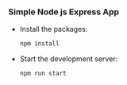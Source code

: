 ### Simple Node js Express App

- Install the packages:

    ```bash
    npm install
    ```

- Start the development server:

    ```bash
    npm run start
    ```